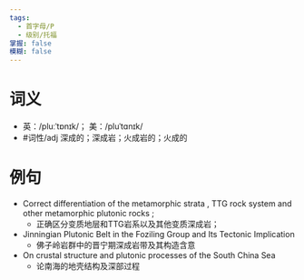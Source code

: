 ```yaml
---
tags:
  - 首字母/P
  - 级别/托福
掌握: false
模糊: false
---
```

# 词义
- 英：/pluːˈtɒnɪk/； 美：/pluˈtɑnɪk/
- #词性/adj  深成的；深成岩；火成岩的；火成的
# 例句
- Correct differentiation of the metamorphic strata , TTG rock system and other metamorphic plutonic rocks ;
	- 正确区分变质地层和TTG岩系以及其他变质深成岩；
- Jinningian Plutonic Belt in the Foziling Group and Its Tectonic Implication
	- 佛子岭岩群中的晋宁期深成岩带及其构造含意
- On crustal structure and plutonic processes of the South China Sea
	- 论南海的地壳结构及深部过程

